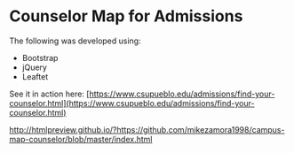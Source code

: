 # Counselor Map for Admissions

The following was developed using:
- Bootstrap
- jQuery
- Leaftet

See it in action here:
[https://www.csupueblo.edu/admissions/find-your-counselor.html](https://www.csupueblo.edu/admissions/find-your-counselor.html)

http://htmlpreview.github.io/?https://github.com/mikezamora1998/campus-map-counselor/blob/master/index.html
